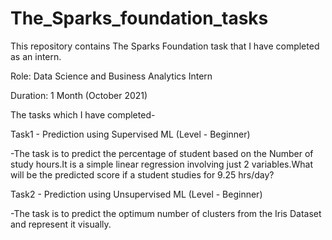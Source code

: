 # The_Sparks_foundation_tasks
This repository contains The Sparks Foundation task that I have completed as an intern.

Role: Data Science and Business Analytics Intern

Duration: 1 Month (October 2021)

The tasks which I have completed-

Task1 - Prediction using Supervised ML (Level - Beginner)

-The task is to predict the percentage of student based on the Number of study hours.It is a simple linear regression involving just 2 variables.What will be the predicted score if a student studies for 9.25 hrs/day?


Task2 - Prediction using Unsupervised ML (Level - Beginner)

-The task is to predict the optimum number of clusters from the Iris Dataset and represent it visually.

